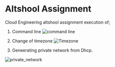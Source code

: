 # Altshool Assignment
Cloud Engineering altshool assignment execution of;
1. Command line 
![command line](https://user-images.githubusercontent.com/105046475/186950597-793a7d8a-019b-4039-a04a-ad5512b4cab9.png)

2. Change of timezone
![Timezone ](https://user-images.githubusercontent.com/105046475/186950148-d7918dbf-882f-4d1e-9915-18e20331cb89.png)

3. Geneerating private network from Dhcp.

![private_network](https://user-images.githubusercontent.com/105046475/186949020-66f295e9-74d8-4de4-9c62-8b81f456b7c2.png)
